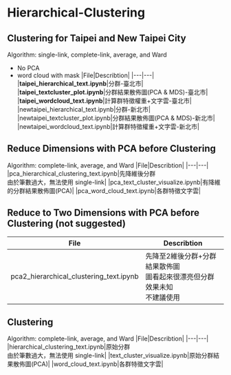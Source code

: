 # Hierarchical-Clustering

## Clustering for Taipei and New Taipei City
Algorithm: single-link, complete-link, average, and Ward
* No PCA
* word cloud with mask
|File|Describtion|
|---|---|
|**taipei_hierarchical_text.ipynb**|分群-臺北市|
|**taipei_textcluster_plot.ipynb**|分群結果散佈圖(PCA & MDS)-臺北市|
|**taipei_wordcloud_text.ipynb**|計算群特徵權重+文字雲-臺北市|
|newtaipei_hierarchical_text.ipynb|分群-新北市|
|newtaipei_textcluster_plot.ipynb|分群結果散佈圖(PCA & MDS)-新北市|
|newtaipei_wordcloud_text.ipynb|計算群特徵權重+文字雲-新北市|

## Reduce Dimensions with PCA before Clustering
Algorithm: complete-link, average, and Ward
|File|Describtion|
|---|---|
|pca_hierarchical_clustering_text.ipynb|先降維後分群<br/>由於筆數過大，無法使用 single-link|
|pca_text_cluster_visualize.ipynb|有降維的分群結果散佈圖(PCA)|
|pca_word_cloud_text.ipynb|各群特徵文字雲|

## Reduce to  Two Dimensions with PCA before Clustering (not suggested)
|File|Describtion|
|---|---|
|pca2_hierarchical_clustering_text.ipynb|先降至2維後分群+分群結果散佈圖<br/>圖看起來很漂亮但分群效果未知<br/>不建議使用|

## Clustering
Algorithm: complete-link, average, and Ward
|File|Describtion|
|---|---|
|hierarchical_clustering_text.ipynb|原始分群<br/>由於筆數過大，無法使用 single-link|
|text_cluster_visualize.ipynb|原始分群結果散佈圖(PCA)|
|word_cloud_text.ipynb|各群特徵文字雲|


